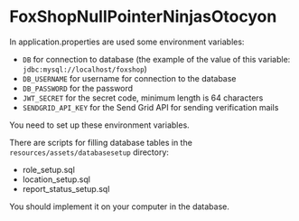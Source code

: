 # FoxShopNullPointerNinjasOtocyon

In application.properties are used some environment variables:

* `DB` for connection to database (the example of the value of this
  variable: `jdbc:mysql://localhost/foxshop`)
* `DB_USERNAME` for username for connection to the database
* `DB_PASSWORD` for the password
* `JWT_SECRET` for the secret code, minimum length is 64 characters
* `SENDGRID_API_KEY` for the Send Grid API for sending verification mails

You need to set up these environment variables.

There are scripts for filling database tables in the `resources/assets/databasesetup` directory:

* role_setup.sql
* location_setup.sql
* report_status_setup.sql

You should implement it on your computer in the database.

